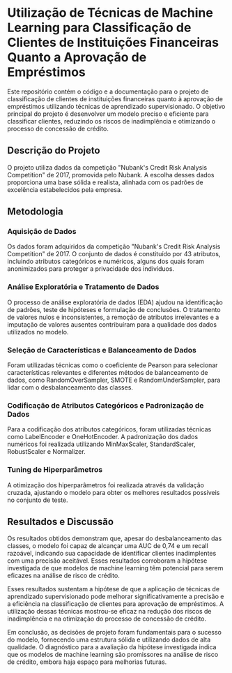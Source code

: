 # Utilização de Técnicas de Machine Learning para Classificação de Clientes de Instituições Financeiras Quanto a Aprovação de Empréstimos

Este repositório contém o código e a documentação para o projeto de classificação de clientes de instituições financeiras quanto à aprovação de empréstimos utilizando técnicas de aprendizado supervisionado. O objetivo principal do projeto é desenvolver um modelo preciso e eficiente para classificar clientes, reduzindo os riscos de inadimplência e otimizando o processo de concessão de crédito.

## Descrição do Projeto

O projeto utiliza dados da competição "Nubank's Credit Risk Analysis Competition" de 2017, promovida pelo Nubank. A escolha desses dados proporciona uma base sólida e realista, alinhada com os padrões de excelência estabelecidos pela empresa.

## Metodologia

### Aquisição de Dados

Os dados foram adquiridos da competição "Nubank's Credit Risk Analysis Competition" de 2017. O conjunto de dados é constituído por 43 atributos, incluindo atributos categóricos e numéricos, alguns dos quais foram anonimizados para proteger a privacidade dos indivíduos.

### Análise Exploratória e Tratamento de Dados

O processo de análise exploratória de dados (EDA) ajudou na identificação de padrões, teste de hipóteses e formulação de conclusões. O tratamento de valores nulos e inconsistentes, a remoção de atributos irrelevantes e a imputação de valores ausentes contribuíram para a qualidade dos dados utilizados no modelo.

### Seleção de Características e Balanceamento de Dados

Foram utilizadas técnicas como o coeficiente de Pearson para selecionar características relevantes e diferentes métodos de balanceamento de dados, como RandomOverSampler, SMOTE e RandomUnderSampler, para lidar com o desbalanceamento das classes.

### Codificação de Atributos Categóricos e Padronização de Dados

Para a codificação dos atributos categóricos, foram utilizadas técnicas como LabelEncoder e OneHotEncoder. A padronização dos dados numéricos foi realizada utilizando MinMaxScaler, StandardScaler, RobustScaler e Normalizer.

### Tuning de Hiperparâmetros

A otimização dos hiperparâmetros foi realizada através da validação cruzada, ajustando o modelo para obter os melhores resultados possíveis no conjunto de teste.

## Resultados e Discussão

Os resultados obtidos demonstram que, apesar do desbalanceamento das classes, o modelo foi capaz de alcançar uma AUC de 0,74 e um recall razoável, indicando sua capacidade de identificar clientes inadimplentes com uma precisão aceitável. Esses resultados corroboram a hipótese investigada de que modelos de machine learning têm potencial para serem eficazes na análise de risco de crédito.

Esses resultados sustentam a hipótese de que a aplicação de técnicas de aprendizado supervisionado pode melhorar significativamente a precisão e a eficiência na classificação de clientes para aprovação de empréstimos. A utilização dessas técnicas mostrou-se eficaz na redução dos riscos de inadimplência e na otimização do processo de concessão de crédito.

Em conclusão, as decisões de projeto foram fundamentais para o sucesso do modelo, fornecendo uma estrutura sólida e utilizando dados de alta qualidade. O diagnóstico para a avaliação da hipótese investigada indica que os modelos de machine learning são promissores na análise de risco de crédito, embora haja espaço para melhorias futuras.

